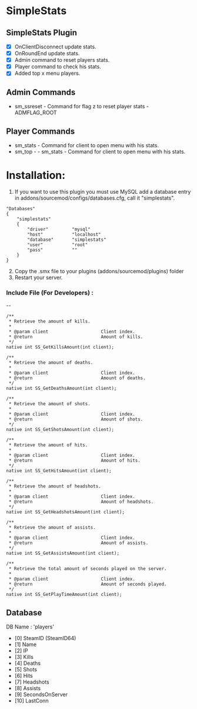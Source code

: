 # SimpleStats
 
## SimpleStats Plugin
- [x] OnClientDisconnect update stats.
- [x] OnRoundEnd update stats.
- [x] Admin command to reset players stats.
- [x] Player command to check his stats.
- [x] Added top x menu players.

Admin Commands
-- 
- sm_ssreset - Command for flag z to reset player stats - ADMFLAG_ROOT

Player Commands
--
- sm_stats - Command for client to open menu with his stats.
- sm_top - - sm_stats - Command for client to open menu with his stats.


#  Installation:
1. If you want to use this plugin you must use MySQL add a database entry in addons/sourcemod/configs/databases.cfg, call it "simplestats".
```
"Databases"
{
	"simplestats"
	{
		"driver"         "mysql"
		"host"           "localhost"
		"database"       "simplestats"
		"user"           "root"
		"pass"           ""
	}
}
```
2. Copy the .smx file to your plugins (addons/sourcemod/plugins) folder
3. Restart your server.

### Include File (For Developers) :
-- 
```
/**
 * Retrieve the amount of kills.
 *
 * @param client					Client index.
 * @return                          Amount of kills.
 */
native int SS_GetKillsAmount(int client);

/**
 * Retrieve the amount of deaths.
 *
 * @param client					Client index.
 * @return                          Amount of deaths.
 */
native int SS_GetDeathsAmount(int client);

/**
 * Retrieve the amount of shots.
 *
 * @param client					Client index.
 * @return                          Amount of shots.
 */
native int SS_GetShotsAmount(int client);

/**
 * Retrieve the amount of hits.
 *
 * @param client					Client index.
 * @return                          Amount of hits.
 */
native int SS_GetHitsAmount(int client);

/**
 * Retrieve the amount of headshots.
 *
 * @param client					Client index.
 * @return                          Amount of headshots.
 */
native int SS_GetHeadshotsAmount(int client);

/**
 * Retrieve the amount of assists.
 *
 * @param client					Client index.
 * @return                          Amount of assists.
 */
native int SS_GetAssistsAmount(int client);

/**
 * Retrieve the total amount of seconds played on the server.
 *
 * @param client					Client index.
 * @return                          Amount of seconds played.
 */
native int SS_GetPlayTimeAmount(int client);
```


## Database
DB Name : 'players'
- [0] SteamID (SteamID64)
- [1] Name
- [2] IP
- [3] Kills
- [4] Deaths
- [5] Shots
- [6] Hits
- [7] Headshots
- [8] Assists
- [9] SecondsOnServer
- [10] LastConn

